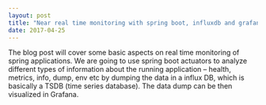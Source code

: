 ```yaml
---
layout: post
title: "Near real time monitoring with spring boot, influxdb and grafana"
date: 2017-04-25
---
```


The blog post will cover some basic aspects on real time monitoring of spring applications. We are going to use spring boot actuators to analyze different types of information about the running application – health, metrics, info, dump, env etc by dumping the data in a influx DB, which is basically a TSDB (time series database). The data dump can be then visualized in Grafana.


